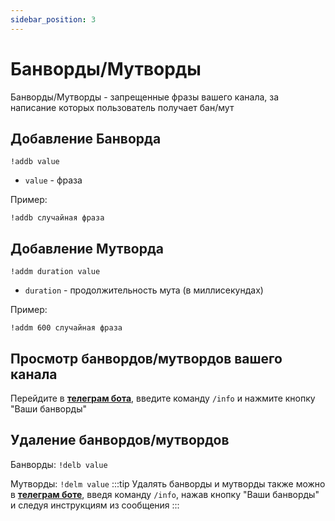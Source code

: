 ```yaml
---
sidebar_position: 3
---
```


# Банворды/Мутворды

Банворды/Мутворды - запрещенные фразы вашего канала, за написание которых пользователь получает бан/мут

## Добавление Банворда
`!addb value`
- `value` - фраза

Пример:
```
!addb случайная фраза
```
## Добавление Мутворда
`!addm duration value`
- `duration` - продолжительность мута (в миллисекундах)

Пример:
```
!addm 600 случайная фраза
```

## Просмотр банвордов/мутвордов вашего канала
Перейдите в **[телеграм бота](https://t.me/oldboty_tw_bot)**, введите команду `/info` и нажмите кнопку "Ваши банворды"

## Удаление банвордов/мутвордов
Банворды: `!delb value`

Мутворды: `!delm value`
:::tip
Удалять банворды и мутворды также можно в **[телеграм боте](https://t.me/oldboty_tw_bot)**, введя команду `/info`, нажав кнопку "Ваши банворды" и следуя инструкциям из сообщения
:::
